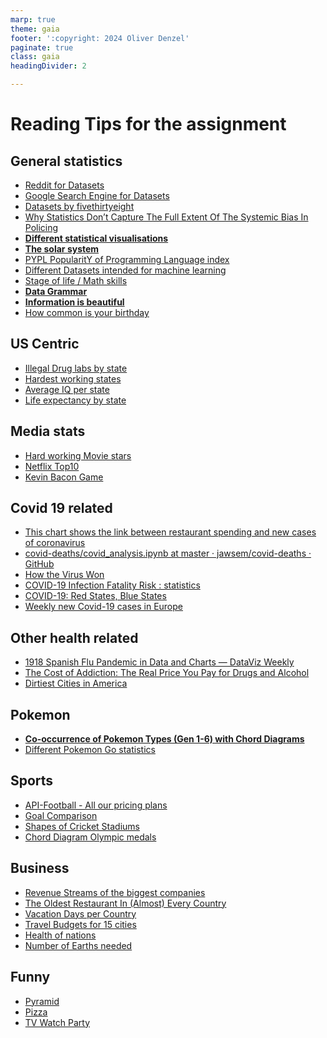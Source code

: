 ```yaml
---
marp: true
theme: gaia
footer: ':copyright: 2024 Oliver Denzel'
paginate: true
class: gaia
headingDivider: 2

---
```

<!-- _paginate: skip -->
<!-- _class: gaia lead -->

# Reading Tips for the assignment

## General statistics

* [Reddit for Datasets](https://www.reddit.com/r/datasets/)
* [Google Search Engine for Datasets](https://datasetsearch.research.google.com)
* [Datasets by fivethirtyeight](https://data.fivethirtyeight.com)
* [Why Statistics Don’t Capture The Full Extent Of The Systemic Bias In Policing](https://fivethirtyeight.com/features/why-statistics-dont-capture-the-full-extent-of-the-systemic-bias-in-policing/?utm_source=digg)
* **[Different statistical visualisations](https://datavisualiseworld.wordpress.com/posts/)**
* **[The solar system](https://i.redd.it/wr1r93iv2he41.jpg)**
* [PYPL PopularitY of Programming Language index](http://pypl.github.io/PYPL.html)
* [Different Datasets intended for machine learning](https://www.openml.org/search?type=data)
* [Stage of life / Math skills](https://i.redd.it/fyfmu7ewoqi41.jpg)
* **[Data Grammar](https://www.behance.net/gallery/83894451/Catalogue-de-graphes-pour-dataviz-data-grammar)**
* **[Information is beautiful](https://informationisbeautiful.net/beautifulnews/)**
* [How common is your birthday](https://public.tableau.com/app/profile/lisa.trescott/viz/HowCommonIsYourBirthday_17222664505560/Birthday)

## US Centric
* [Illegal Drug labs by state](https://www.criminalattorneycincinnati.com/which-u-s-cities-have-had-the-most-illegal-drug-labs-raided-by-the-dea-over-the-past-10-years/)
* [Hardest working states](https://www.visualcapitalist.com/mapped-u-s-states-that-work-the-hardest/)
* [Average IQ per state](https://www.visualcapitalist.com/mapped-average-iq-score-by-state/)
* [Life expectancy by state](https://www.forbes.com/advisor/life-insurance/states-with-the-largest-decline-in-life-expectancy/)

## Media stats

* [Hard working Movie stars](https://resume.io/blog/worlds-hardest-working-hollywood-stars)
* [Netflix Top10](https://top10.netflix.com)
* [Kevin Bacon Game](https://digg.com/stat-significant/link/quantifying-the-kevin-bacon-game-a-statistical-exploration-of-hollywoods-most-connected-actors?utm_source=digg)

## Covid 19 related

* [This chart shows the link between restaurant spending and new cases of coronavirus](https://www.cnbc.com/2020/06/26/this-chart-shows-the-link-between-restaurant-spending-and-new-coronavirus-cases.html?utm_source=digg)
* [covid-deaths/covid_analysis.ipynb at master · jawsem/covid-deaths · GitHub](https://github.com/jawsem/covid-deaths/blob/master/covid_analysis.ipynb)
* [How the Virus Won](https://www.nytimes.com/interactive/2020/us/coronavirus-spread.html?action=click&module=Spotlight&pgtype=Homepage?utm_source=digg)
* [COVID-19 Infection Fatality Risk : statistics](https://www.reddit.com/r/statistics/comments/hgndu0/d_covid19_infection_fatality_risk/)
* [COVID-19: Red States, Blue States](https://tamino.wordpress.com/2020/06/21/covid-19-red-states-blue-states/)
* [Weekly new Covid-19 cases in Europe](https://docs.google.com/spreadsheets/d/e/2PACX-1vTU3DCePS-m3DTxYtMIeymYsWX5ZZBQeXnSuwEeTpBoLH6rwGyBzHhnUqIL1GynnKyrGqV6HIt7aI7M/pubchart?oid=580361556&format=interactive)

## Other health related

* [1918 Spanish Flu Pandemic in Data and Charts — DataViz Weekly](https://www.anychart.com/blog/2020/04/17/spanish-flu-data-charts/)
* [The Cost of Addiction: The Real Price You Pay for Drugs and Alcohol](https://www.detox.net/uncover/cost-addiction-drugs-alcohol/)
* [Dirtiest Cities in America](https://www.visualcapitalist.com/mapped-the-10-dirtiest-cities-in-america/)

## Pokemon

* **[Co-occurrence of Pokemon Types (Gen 1-6) with Chord Diagrams](https://shahinrostami.com/posts/statistics/data-is-beautiful/co-occurrence-of-pokemon-types-with-chord-diagrams/#The-Dataset)**
* [Different Pokemon Go statistics](https://www.businessofapps.com/data/pokemon-go-statistics/)
 
## Sports
 
* [API-Football - All our pricing plans](https://www.api-football.com/pricing)
* [Goal Comparison](https://streamja.com/1Jgd)
* [Shapes of Cricket Stadiums](https://www.bbc.co.uk/sport/extra/vjVnELf6Ih/shapes_cricket_stadiums)
* [Chord Diagram Olympic medals](https://shahinrostami.com/posts/statistics/data-is-beautiful/top-olympic-medal-earning-countries/)
 
## Business
 
* [Revenue Streams of the biggest companies](https://i.redd.it/1zz3wzx1az701.jpg)
* [The Oldest Restaurant In (Almost) Every Country](https://www.netcredit.com/blog/oldest-restaurant-in-every-country/)
* [Vacation Days per Country](https://cdn.digg.com/wp-content/uploads/2022/11/18132455/vacation-days-countries-world.png)
* [Travel Budgets for 15 cities](https://www.visualcapitalist.com/mapped-daily-travel-budgets-for-15-european-countries/)
* [Health of nations](https://themeasureofaplan.com/wealth-map/)
* [Number of Earths needed](https://www.visualcapitalist.com/the-number-of-earths-needed-for-different-countries-lifestyles/)
 
 
 ## Funny
 
* [Pyramid](https://i.redd.it/7oy9k33ifij41.jpg)
* [Pizza](https://i.redd.it/oa5gyhjre7h31.jpg)
* [TV Watch Party](https://i.redd.it/sbrpx4e8y1e01.jpg)
















